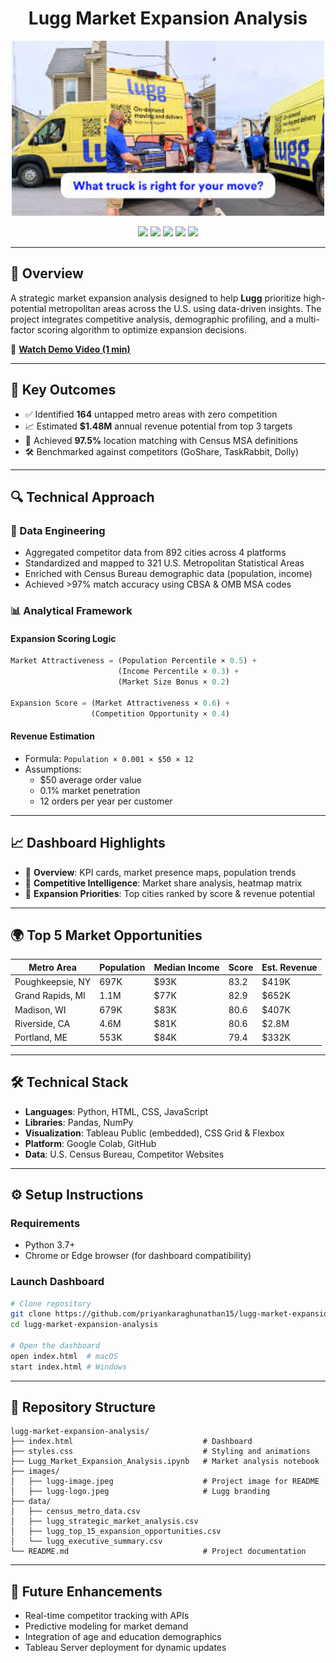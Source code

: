 
<h1 align="center"> Lugg Market Expansion Analysis</h1>

<p align="center">
  <img src="images/lugg-image.jpeg" alt="Lugg Moving Truck" width="500"/>
</p>

<p align="center">
  <img src="https://img.shields.io/badge/Python-3776AB?style=for-the-badge&logo=python&logoColor=white" />
  <img src="https://img.shields.io/badge/Tableau-E97627?style=for-the-badge&logo=tableau&logoColor=white" />
  <img src="https://img.shields.io/badge/HTML5-E34F26?style=for-the-badge&logo=html5&logoColor=white" />
  <img src="https://img.shields.io/badge/CSS3-1572B6?style=for-the-badge&logo=css3&logoColor=white" />
  <img src="https://img.shields.io/badge/JavaScript-F7DF1E?style=for-the-badge&logo=javascript&logoColor=black" />
</p>

---

## 📌 Overview

A strategic market expansion analysis designed to help **Lugg** prioritize high-potential metropolitan areas across the U.S. using data-driven insights. The project integrates competitive analysis, demographic profiling, and a multi-factor scoring algorithm to optimize expansion decisions.

🎥 **[Watch Demo Video (1 min)](https://drive.google.com/file/d/1vf7u3VIbbswkIVTHFkTCqZjW8F8B0xRj/view?usp=sharing)**

---

## 🎯 Key Outcomes

- ✅ Identified **164** untapped metro areas with zero competition
- 📈 Estimated **$1.48M** annual revenue potential from top 3 targets
- 🧭 Achieved **97.5%** location matching with Census MSA definitions
- 🛠 Benchmarked against competitors (GoShare, TaskRabbit, Dolly)

---

## 🔍 Technical Approach

### 🔧 Data Engineering

- Aggregated competitor data from 892 cities across 4 platforms
- Standardized and mapped to 321 U.S. Metropolitan Statistical Areas
- Enriched with Census Bureau demographic data (population, income)
- Achieved >97% match accuracy using CBSA & OMB MSA codes

### 📊 Analytical Framework

#### Expansion Scoring Logic

```python
Market Attractiveness = (Population Percentile × 0.5) + 
                        (Income Percentile × 0.3) + 
                        (Market Size Bonus × 0.2)

Expansion Score = (Market Attractiveness × 0.6) + 
                  (Competition Opportunity × 0.4)
```

#### Revenue Estimation

- Formula: `Population × 0.001 × $50 × 12`
- Assumptions:
  - $50 average order value
  - 0.1% market penetration
  - 12 orders per year per customer

---

## 📈 Dashboard Highlights

- 📍 **Overview**: KPI cards, market presence maps, population trends
- 🧠 **Competitive Intelligence**: Market share analysis, heatmap matrix
- 🚀 **Expansion Priorities**: Top cities ranked by score & revenue potential

---

## 🌍 Top 5 Market Opportunities

| Metro Area             | Population | Median Income | Score | Est. Revenue |
|------------------------|------------|---------------|-------|---------------|
| Poughkeepsie, NY       | 697K       | $93K          | 83.2  | $419K         |
| Grand Rapids, MI       | 1.1M       | $77K          | 82.9  | $652K         |
| Madison, WI            | 679K       | $83K          | 80.6  | $407K         |
| Riverside, CA          | 4.6M       | $81K          | 80.6  | $2.8M         |
| Portland, ME           | 553K       | $84K          | 79.4  | $332K         |

---

## 🛠 Technical Stack

- **Languages**: Python, HTML, CSS, JavaScript
- **Libraries**: Pandas, NumPy
- **Visualization**: Tableau Public (embedded), CSS Grid & Flexbox
- **Platform**: Google Colab, GitHub
- **Data**: U.S. Census Bureau, Competitor Websites

---

## ⚙️ Setup Instructions

### Requirements

- Python 3.7+
- Chrome or Edge browser (for dashboard compatibility)

### Launch Dashboard

```bash
# Clone repository
git clone https://github.com/priyankaraghunathan15/lugg-market-expansion-analysis.git
cd lugg-market-expansion-analysis

# Open the dashboard
open index.html  # macOS
start index.html # Windows
```

---

## 📂 Repository Structure

```
lugg-market-expansion-analysis/
├── index.html                             # Dashboard
├── styles.css                             # Styling and animations
├── Lugg_Market_Expansion_Analysis.ipynb   # Market analysis notebook
├── images/
│   ├── lugg-image.jpeg                    # Project image for README 
│   ├── lugg-logo.jpeg                     # Lugg branding
├── data/
│   ├── census_metro_data.csv
│   ├── lugg_strategic_market_analysis.csv
│   ├── lugg_top_15_expansion_opportunities.csv
│   └── lugg_executive_summary.csv
└── README.md                              # Project documentation
```

---

## 🚀 Future Enhancements

- Real-time competitor tracking with APIs
- Predictive modeling for market demand
- Integration of age and education demographics
- Tableau Server deployment for dynamic updates



